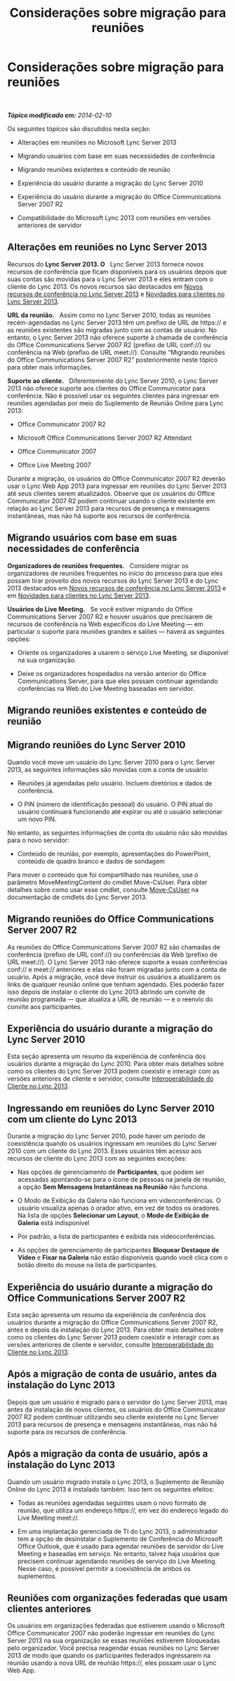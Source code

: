 ﻿---
title: Considerações sobre migração para reuniões
TOCTitle: Considerações sobre migração para reuniões
ms:assetid: a9807d58-99a3-4cff-b4c6-74950d106a2b
ms:mtpsurl: https://technet.microsoft.com/pt-br/library/Gg412800(v=OCS.15)
ms:contentKeyID: 61160126
ms.date: 05/19/2016
mtps_version: v=OCS.15
ms.translationtype: HT
---

# Considerações sobre migração para reuniões

 

_**Tópico modificado em:** 2014-02-10_

Os seguintes tópicos são discutidos nesta seção:

  - Alterações em reuniões no Microsoft Lync Server 2013

  - Migrando usuários com base em suas necessidades de conferência

  - Migrando reuniões existentes e conteúdo de reunião

  - Experiência do usuário durante a migração do Lync Server 2010

  - Experiência do usuário durante a migração do Office Communications Server 2007 R2

  - Compatibilidade do Microsoft Lync 2013 com reuniões em versões anteriores de servidor

## Alterações em reuniões no Lync Server 2013

Recursos do **Lync Server 2013. O**   Lync Server 2013 fornece novos recursos de conferência que ficam disponíveis para os usuários depois que suas contas são movidas para o Lync Server 2013 e eles entram com o cliente do Lync 2013. Os novos recursos são destacados em [Novos recursos de conferência no Lync Server 2013](lync-server-2013-new-conferencing-features.md) e [Novidades para clientes no Lync Server 2013](lync-server-2013-what-s-new-for-clients.md).

**URL da reunião.**   Assim como no Lync Server 2010, todas as reuniões recém-agendadas no Lync Server 2013 têm um prefixo de URL de https:// e as reuniões existentes são migradas junto com as contas de usuário. No entanto, o Lync Server 2013 não oferece suporte à chamada de conferência do Office Communications Server 2007 R2 (prefixo de URL conf://) ou conferência na Web (prefixo de URL meet://). Consulte “Migrando reuniões do Office Communications Server 2007 R2” posteriormente neste tópico para obter mais informações.

**Suporte ao cliente.**   Diferentemente do Lync Server 2010, o Lync Server 2013 não oferece suporte aos clientes do Office Communicator para conferência. Não é possível usar os seguintes clientes para ingressar em reuniões agendadas por meio do Suplemento de Reunião Online para Lync 2013:

  - Office Communicator 2007 R2

  - Microsoft Office Communications Server 2007 R2 Attendant

  - Office Communicator 2007

  - Office Live Meeting 2007

Durante a migração, os usuários do Office Communicator 2007 R2 deverão usar o Lync Web App 2013 para ingressar em reuniões do Lync Server 2013 até seus clientes serem atualizados. Observe que os usuários do Office Communicator 2007 R2 podem continuar usando o cliente existente em relação ao Lync Server 2013 para recursos de presença e mensagens instantâneas, mas não há suporte aos recursos de conferência.


## Migrando usuários com base em suas necessidades de conferência

**Organizadores de reuniões frequentes.**   Considere migrar os organizadores de reuniões frequentes no início do processo para que eles possam tirar proveito dos novos recursos do Lync Server 2013 e do Lync 2013 destacados em [Novos recursos de conferência no Lync Server 2013](lync-server-2013-new-conferencing-features.md) e em [Novidades para clientes no Lync Server 2013](lync-server-2013-what-s-new-for-clients.md).

**Usuários do Live Meeting.**   Se você estiver migrando do Office Communications Server 2007 R2 e houver usuários que precisarem de recursos de conferência na Web específicos do Live Meeting — em particular o suporte para reuniões grandes e salões — haverá as seguintes opções:

  - Oriente os organizadores a usarem o serviço Live Meeting, se disponível na sua organização.

  - Deixe os organizadores hospedados na versão anterior do Office Communications Server, para que eles possam continuar agendando conferências na Web do Live Meeting baseadas em servidor.

## Migrando reuniões existentes e conteúdo de reunião

## Migrando reuniões do Lync Server 2010

Quando você move um usuário do Lync Server 2010 para o Lync Server 2013, as seguintes informações são movidas com a conta de usuário:

  - Reuniões já agendadas pelo usuário. Incluem diretórios e dados de conferência.

  - O PIN (número de identificação pessoal) do usuário. O PIN atual do usuário continuará funcionando até expirar ou até o usuário selecionar um novo PIN.

No entanto, as seguintes informações de conta do usuário não são movidas para o novo servidor:

  - Conteúdo de reunião, por exemplo, apresentações do PowerPoint, conteúdo de quadro branco e dados de sondagem

Para mover o conteúdo que foi compartilhado nas reuniões, use o parâmetro MoveMeetingContent do cmdlet Move-CsUser. Para obter detalhes sobre como usar esse cmdlet, consulte [Move-CsUser](move-csuser.md) na documentação de cmdlets do Lync Server 2013.

## Migrando reuniões do Office Communications Server 2007 R2

As reuniões do Office Communications Server 2007 R2 são chamadas de conferência (prefixo de URL conf://) ou conferências da Web (prefixo de URL meet://). O Lync Server 2013 não oferece suporte a essas conferências conf:// e meet:// anteriores e elas não foram migradas junto com a conta de usuário. Após a migração, você deve instruir os usuários a atualizarem os links de qualquer reunião online que tenham agendado. Eles poderão fazer isso depois de instalar o cliente do Lync 2013 abrindo um convite de reunião programada — que atualiza a URL de reunião — e o reenvio do convite aos participantes.

## Experiência do usuário durante a migração do Lync Server 2010

Esta seção apresenta um resumo da experiência de conferência dos usuários durante a migração do Lync 2010. Para obter mais detalhes sobre como os clientes do Lync Server 2013 podem coexistir e interagir com as versões anteriores de cliente e servidor, consulte [Interoperabilidade do Cliente no Lync 2013](lync-server-2013-client-interoperability-in-lync-2013.md).

## Ingressando em reuniões do Lync Server 2010 com um cliente do Lync 2013

Durante a migração do Lync Server 2010, pode haver um período de coexistência quando os usuários ingressam em reuniões do Lync Server 2010 com um cliente do Lync 2013. Esses usuários têm acesso aos recursos de cliente do Lync 2013 com as seguintes exceções:

  - Nas opções de gerenciamento de **Participantes**, que podem ser acessadas apontando-se para o ícone de pessoas na janela de reunião, a opção **Sem Mensagens Instantâneas na Reunião** não funciona.

  - O Modo de Exibição da Galeria não funciona em videoconferências. O usuário visualiza apenas o orador ativo, em vez de todos os oradores. Na lista de opções **Selecionar um Layout**, o **Modo de Exibição de Galeria** está indisponível

  - Por padrão, a lista de participantes é exibida nas videoconferências.

  - As opções de gerenciamento de participantes **Bloquear Destaque de Vídeo** e **Fixar na Galeria** não estão disponíveis quando você clica com o botão direito do mouse na lista de participantes.

## Experiência do usuário durante a migração do Office Communications Server 2007 R2

Esta seção apresenta um resumo da experiência de conferência dos usuários durante a migração do Office Communications Server 2007 R2, antes e depois da instalação do Lync 2013. Para obter mais detalhes sobre como os clientes do Lync Server 2013 podem coexistir e interagir com as versões anteriores de cliente e servidor, consulte [Interoperabilidade do Cliente no Lync 2013](lync-server-2013-client-interoperability-in-lync-2013.md).

## Após a migração de conta de usuário, antes da instalação do Lync 2013

Depois que um usuário é migrado para o servidor do Lync Server 2013, mas antes da instalação de novos clientes, os usuários do Office Communicator 2007 R2 podem continuar utilizando seu cliente existente no Lync Server 2013 para recursos de presença e mensagens instantâneas, mas não há suporte para os recursos de conferência.

## Após a migração da conta de usuário, após a instalação do Lync 2013

Quando um usuário migrado instala o Lync 2013, o Suplemento de Reunião Online do Lync 2013 é instalado também. Isso tem os seguintes efeitos:

  - Todas as reuniões agendadas seguintes usam o novo formato de reunião, que utiliza um endereço https://, em vez do endereço legado do Live Meeting meet://.

  - Em uma implantação gerenciada de TI do Lync 2013, o administrador tem a opção de desinstalar o Suplemento de Conferência do Microsoft Office Outlook, que é usado para agendar reuniões de servidor do Live Meeting e baseadas em serviço. No entanto, talvez haja usuários que precisem continuar agendando reuniões de serviço do Live Meeting. Nesse caso, é possível permitir a coexistência de ambos os suplementos.

## Reuniões com organizações federadas que usam clientes anteriores

Os usuários em organizações federadas que estiverem usando o Microsoft Office Communicator 2007 não poderão ingressar em reuniões do Lync Server 2013 na sua organização se essas reuniões estiverem bloqueadas pelo organizador. Você precisa reagendar essas reuniões no Lync Server 2013 de modo que quando os participantes federados ingressarem na reunião usando a nova URL de reunião https://, eles possam usar o Lync Web App.

